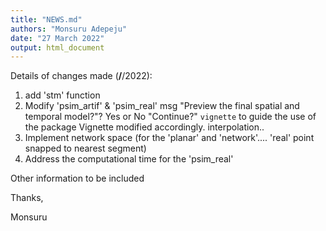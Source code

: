 ```yaml
---
title: "NEWS.md"
authors: "Monsuru Adepeju"
date: "27 March 2022"
output: html_document
---
```


Details of changes made (**/**/2022):

1. add 'stm' function
1. Modify 'psim_artif' & 'psim_real' msg "Preview the final spatial and temporal model?"? Yes or No "Continue?" `vignette` to guide the use of the package
Vignette modified accordingly. interpolation..
2. Implement network space (for the 'planar' and 'network'.... 'real' point snapped to nearest segment)
3. Address the computational time for the 'psim_real'

Other information to be included

Thanks,

Monsuru


